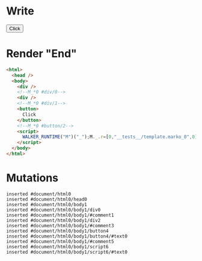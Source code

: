 # Write
  <div></div><!--M_*0 #div/0--><div></div><!--M_*0 #div/1--><button>Click</button><!--M_*0 #button/2--><script>WALKER_RUNTIME("M")("_");M._.r=[0,"__tests__/template.marko_0",0];M._.w()</script>


# Render "End"
```html
<html>
  <head />
  <body>
    <div />
    <!--M_*0 #div/0-->
    <div />
    <!--M_*0 #div/1-->
    <button>
      Click
    </button>
    <!--M_*0 #button/2-->
    <script>
      WALKER_RUNTIME("M")("_");M._.r=[0,"__tests__/template.marko_0",0];M._.w()
    </script>
  </body>
</html>
```

# Mutations
```
inserted #document/html0
inserted #document/html0/head0
inserted #document/html0/body1
inserted #document/html0/body1/div0
inserted #document/html0/body1/#comment1
inserted #document/html0/body1/div2
inserted #document/html0/body1/#comment3
inserted #document/html0/body1/button4
inserted #document/html0/body1/button4/#text0
inserted #document/html0/body1/#comment5
inserted #document/html0/body1/script6
inserted #document/html0/body1/script6/#text0
```